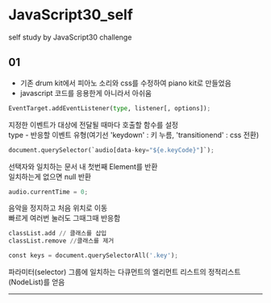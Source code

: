 # JavaScript30_self
 self study by JavaScript30 challenge
 
## 01
- 기존 drum kit에서 피아노 소리와 css를 수정하여 piano kit로 만들었음
- javascript 코드를 응용한게 아니라서 아쉬움   

```python
EventTarget.addEventListener(type, listener[, options]);
```
지정한 이벤트가 대상에 전달될 때마다 호출할 함수를 설정  
type - 반응할 이벤트 유형(여기선 'keydown' : 키 누름, 'transitionend' : css 전환)    


```python
document.querySelector(`audio[data-key="${e.keyCode}"]`);
```
선택자와 일치하는 문서 내 첫번째 Element를 반환  
일치하는게 없으면 null 반환    


```python
audio.currentTime = 0;
```
음악을 정지하고 처음 위치로 이동  
빠르게 여러번 눌러도 그때그때 반응함    


```python
classList.add // 클래스를 삽입
classList.remove //클래스를 제거
```  


```python
const keys = document.querySelectorAll('.key');
```
파라미터(selector) 그룹에 일치하는 다큐먼트의 엘리먼트 리스트의 정적리스트(NodeList)를 얻음  

***

